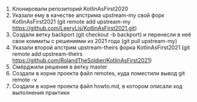 1. Клонировали репозиторий KotlinAsFirst2020
2. Указали ему в качестве апстрима upstream-my свой форк KotlinAsFirst2021 (git remote add upstream-my https://github.com/LeeryLis/KotlinAsFirst2021.git)
3. Создали ветку backport (git checkout -b backport) и перенесли в неё свои коммиты с решениями из 2021 года (git pull upstream-my)
4. Указали второй апстрим upstream-theirs форка KotlinAsFirst2021 (git remote add upstream-theirs https://github.com/RolandTheSoldier/KotlinAsFirst2021)
5. Смёрджили решения в ветку master
6. Создали в корне проекта файл remotes, куда поместили вывод git remote -v
7. Создали в корне проекта файл howto.md, в котором описали ход выполнения практики
